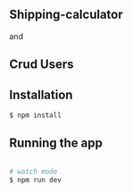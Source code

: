 ## Shipping-calculator

and

## Crud Users 

## Installation

```bash
$ npm install
```

## Running the app

```bash

# watch mode
$ npm run dev

```
